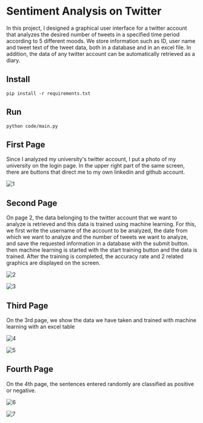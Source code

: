 # Sentiment Analysis on Twitter
In this project, I designed a graphical user interface for a twitter account that analyzes the desired number of tweets in a specified time period according to 5 different moods. We store information such as ID, user name and tweet text of the tweet data, both in a database and in an excel file. In addition, the data of any twitter account can be automatically retrieved as a diary.

## Install
```
pip install -r requirements.txt
```
## Run
```
python code/main.py
```
## First Page
Since I analyzed my university's twitter account, I put a photo of my university on the login page. In the upper right part of the same screen, there are buttons that direct me to my own linkedin and github account.

![1](https://user-images.githubusercontent.com/61835738/175532808-f443ffe1-87b0-4ed8-a719-7202378de6f1.PNG)

## Second Page
On page 2, the data belonging to the twitter account that we want to analyze is retrieved and this data is trained using machine learning. For this, we first write the username of the account to be analyzed, the date from which we want to analyze and the number of tweets we want to analyze, and save the requested information in a database with the submit button. then machine learning is started with the start training button and the data is trained. After the training is completed, the accuracy rate and 2 related graphics are displayed on the screen.

![2](https://user-images.githubusercontent.com/61835738/175536295-1f6a49d0-d4f0-447d-abb1-e70f4c480e34.PNG)

![3](https://user-images.githubusercontent.com/61835738/175536398-40717cd1-1179-4163-b4a1-b80f3f563e58.PNG)

## Third Page

On the 3rd page, we show the data we have taken and trained with machine learning with an excel table

![4](https://user-images.githubusercontent.com/61835738/175536868-75037919-6e95-4ba6-baae-b563bb8e7b8b.PNG)

![5](https://user-images.githubusercontent.com/61835738/175536877-71889c82-92b0-469b-bfe0-9344e73a044d.PNG)

## Fourth Page

On the 4th page, the sentences entered randomly are classified as positive or negative.

![6](https://user-images.githubusercontent.com/61835738/175537247-9dfe7d5a-0c64-4370-8e4b-38ac6fbad19b.PNG)

![7](https://user-images.githubusercontent.com/61835738/175537263-f12db8c8-1731-49ff-83c7-9b6f107e099c.PNG)



